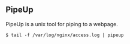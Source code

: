 ## PipeUp

PipeUp is a unix tool for piping to a webpage.

```
$ tail -f /var/log/nginx/access.log | pipeup
```
